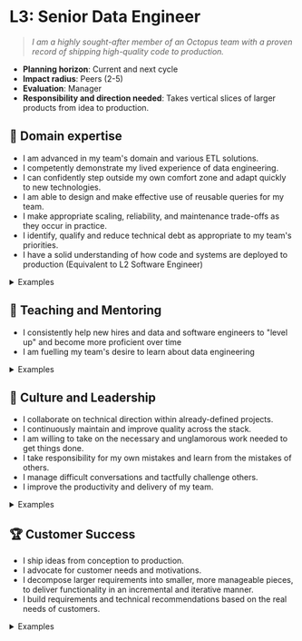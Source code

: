 # L3: Senior Data Engineer

> _I am a highly sought-after member of an Octopus team with a proven record of shipping high-quality code to production._

- **Planning horizon**: Current and next cycle
- **Impact radius**: Peers (2-5)
- **Evaluation**: Manager
- **Responsibility and direction needed**: Takes vertical slices of larger products from idea to production.

## 🦉 Domain expertise

- I am advanced in my team's domain and various ETL solutions.
- I competently demonstrate my lived experience of data engineering.
- I can confidently step outside my own comfort zone and adapt quickly to new technologies.
- I am able to design and make effective use of reusable queries for my team.
- I make appropriate scaling, reliability, and maintenance trade-offs as they occur in practice.
- I identify, qualify and reduce technical debt as appropriate to my team's priorities.
- I have a solid understanding of how code and systems are deployed to production (Equivalent to L2 Software Engineer)


<details>
<summary>Examples</summary>

- I set up or maintained an automated integration and delivery pipeline.
- I determined the technical direction within a brown-field project.
- I made pragmatic decisions in order to ship a product.
- People asked me for my opinion when making technical decisions because I had a proven track record of making wise choices.

</details>

## 🌱 Teaching and Mentoring

- I consistently help new hires and data and software engineers to "level up" and become more proficient over time
- I am fuelling my team's desire to learn about data engineering

<details>
<summary>Examples</summary>

- I ran a knowledge sharing session.
- I mentored a more junior developer and they went on to achieve something they couldn't have before.
- I was buddy to a new team member and helped them navigate our systems and culture.
- I shared useful videos/blogs/papers that led to some action.
- I saw an opportunity to train others on an aspect of the data platform, I ran a knowledge sharing session.


</details>

## 🧭 Culture and Leadership

- I collaborate on technical direction within already-defined projects.
- I continuously maintain and improve quality across the stack.
- I am willing to take on the necessary and unglamorous work needed to get things done.
- I take responsibility for my own mistakes and learn from the mistakes of others.
- I manage difficult conversations and tactfully challenge others.
- I improve the productivity and delivery of my team.

<details>
<summary>Examples</summary>

- I performed regular interviews for engineering candidates, and provided detailed and useful feedback.
- I took on a significant share of unplanned work and other "housekeeping" tasks.
- I spotted a contentious issue that could have gone badly and facilitated everyone toward a decision that resolved the situation.
- I took on a task in a greenfield area that required me to design a new component/system/feature, I organized/led others to a succesful outcome.
- I recognised a problem early and got in to fix it even though it wasn't my fault.
- I wrote a clear and concise proposal that persuaded the team to act on my idea.

</details>

## 🏆 Customer Success

- I ship ideas from conception to production.
- I advocate for customer needs and motivations.
- I decompose larger requirements into smaller, more manageable pieces, to deliver functionality in an incremental and iterative manner.
- I build requirements and technical recommendations based on the real needs of customers.

<details>
<summary>Examples</summary>

- I led a shaped pitch from idea to production
- I gave an early access version to our internal-customers to get feedback during development, and acted on that feedback.
- I helped unblock the delivery pipeline to make sure we could verify the expected behaviour of the changes we made to production.
- I analyzed data to make technical and scope decisions during project planning and rollout.
- I gave a customer/stakeholder a suitable time for when an issue would be resolved, once confirming it wasn't urgent / suitable workarounds existed.


</details>
